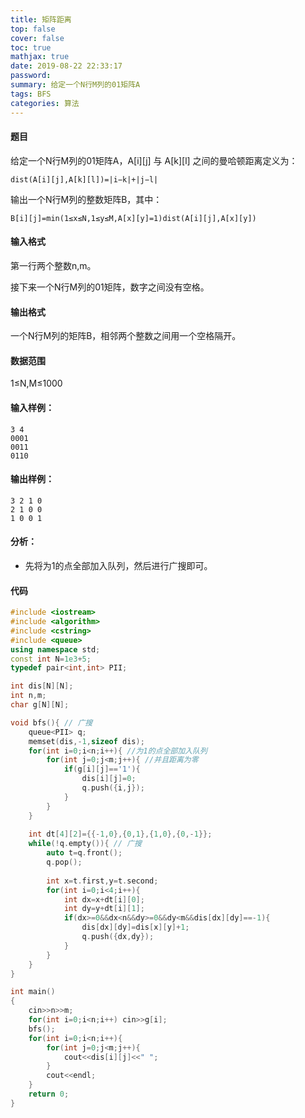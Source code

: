 ```yaml
---
title: 矩阵距离
top: false
cover: false
toc: true
mathjax: true
date: 2019-08-22 22:33:17
password:
summary: 给定一个N行M列的01矩阵A
tags: BFS
categories: 算法
---
```


#### 题目
给定一个N行M列的01矩阵A，A[i][j] 与 A[k][l] 之间的曼哈顿距离定义为：

    dist(A[i][j],A[k][l])=|i−k|+|j−l|

输出一个N行M列的整数矩阵B，其中：

    B[i][j]=min(1≤x≤N,1≤y≤M,A[x][y]=1)dist(A[i][j],A[x][y])

#### 输入格式
第一行两个整数n,m。

接下来一个N行M列的01矩阵，数字之间没有空格。

#### 输出格式
一个N行M列的矩阵B，相邻两个整数之间用一个空格隔开。

#### 数据范围
1≤N,M≤1000
#### 输入样例：

    3 4
    0001
    0011
    0110

#### 输出样例：

    3 2 1 0
    2 1 0 0
    1 0 0 1
#### 分析：

 - 先将为1的点全部加入队列，然后进行广搜即可。
 
#### 代码

```cpp 
#include <iostream>
#include <algorithm>
#include <cstring>
#include <queue>
using namespace std; 
const int N=1e3+5;
typedef pair<int,int> PII;

int dis[N][N];
int n,m;
char g[N][N]; 

void bfs(){ // 广搜 
	queue<PII> q;
	memset(dis,-1,sizeof dis);
	for(int i=0;i<n;i++){ //为1的点全部加入队列 
		for(int j=0;j<m;j++){ //并且距离为零 
			if(g[i][j]=='1'){
				dis[i][j]=0;
				q.push({i,j});
			}
		}
	}
	
	int dt[4][2]={{-1,0},{0,1},{1,0},{0,-1}};
	while(!q.empty()){ // 广搜 
		auto t=q.front();
		q.pop();
		
		int x=t.first,y=t.second;
		for(int i=0;i<4;i++){
			int dx=x+dt[i][0];
			int dy=y+dt[i][1];
			if(dx>=0&&dx<n&&dy>=0&&dy<m&&dis[dx][dy]==-1){
				dis[dx][dy]=dis[x][y]+1;
				q.push({dx,dy});
			}
		}
	}
}

int main()
{
	cin>>n>>m;
	for(int i=0;i<n;i++) cin>>g[i];
	bfs();
	for(int i=0;i<n;i++){
		for(int j=0;j<m;j++){
			cout<<dis[i][j]<<" ";
		}
		cout<<endl;
	}
	return 0;
}
```
